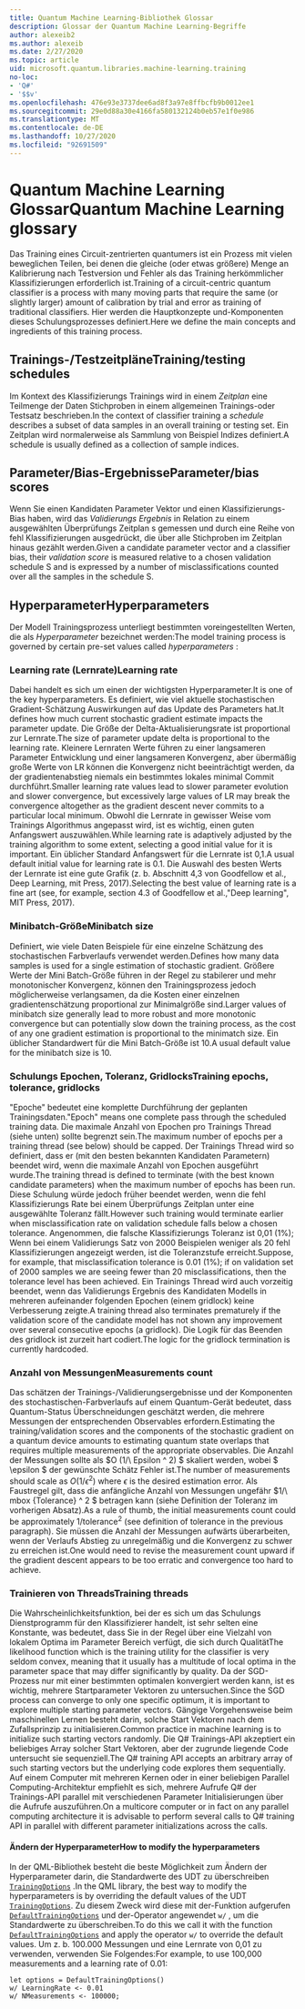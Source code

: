 ```yaml
---
title: Quantum Machine Learning-Bibliothek Glossar
description: Glossar der Quantum Machine Learning-Begriffe
author: alexeib2
ms.author: alexeib
ms.date: 2/27/2020
ms.topic: article
uid: microsoft.quantum.libraries.machine-learning.training
no-loc:
- 'Q#'
- '$$v'
ms.openlocfilehash: 476e93e3737dee6ad8f3a97e8ffbcfb9b0012ee1
ms.sourcegitcommit: 29e0d88a30e4166fa580132124b0eb57e1f0e986
ms.translationtype: MT
ms.contentlocale: de-DE
ms.lasthandoff: 10/27/2020
ms.locfileid: "92691509"
---
```

# <a name="quantum-machine-learning-glossary"></a><span data-ttu-id="f280d-103">Quantum Machine Learning Glossar</span><span class="sxs-lookup"><span data-stu-id="f280d-103">Quantum Machine Learning glossary</span></span>

<span data-ttu-id="f280d-104">Das Training eines Circuit-zentrierten quantumers ist ein Prozess mit vielen beweglichen Teilen, bei denen die gleiche (oder etwas größere) Menge an Kalibrierung nach Testversion und Fehler als das Training herkömmlicher Klassifizierungen erforderlich ist.</span><span class="sxs-lookup"><span data-stu-id="f280d-104">Training of a circuit-centric quantum classifier is a process with many moving parts that require the same (or slightly larger) amount of calibration by trial and error as training of traditional classifiers.</span></span> <span data-ttu-id="f280d-105">Hier werden die Hauptkonzepte und-Komponenten dieses Schulungsprozesses definiert.</span><span class="sxs-lookup"><span data-stu-id="f280d-105">Here we define the main concepts and ingredients of this training process.</span></span>

## <a name="trainingtesting-schedules"></a><span data-ttu-id="f280d-106">Trainings-/Testzeitpläne</span><span class="sxs-lookup"><span data-stu-id="f280d-106">Training/testing schedules</span></span>

<span data-ttu-id="f280d-107">Im Kontext des Klassifizierungs Trainings wird in einem *Zeitplan* eine Teilmenge der Daten Stichproben in einem allgemeinen Trainings-oder Testsatz beschrieben.</span><span class="sxs-lookup"><span data-stu-id="f280d-107">In the context of classifier training a *schedule* describes a subset of data samples in an overall training or testing set.</span></span> <span data-ttu-id="f280d-108">Ein Zeitplan wird normalerweise als Sammlung von Beispiel Indizes definiert.</span><span class="sxs-lookup"><span data-stu-id="f280d-108">A schedule is usually defined as a collection of sample indices.</span></span>

## <a name="parameterbias-scores"></a><span data-ttu-id="f280d-109">Parameter/Bias-Ergebnisse</span><span class="sxs-lookup"><span data-stu-id="f280d-109">Parameter/bias scores</span></span>

<span data-ttu-id="f280d-110">Wenn Sie einen Kandidaten Parameter Vektor und einen Klassifizierungs-Bias haben, wird das *Validierungs Ergebnis* in Relation zu einem ausgewählten Überprüfungs Zeitplan s gemessen und durch eine Reihe von fehl Klassifizierungen ausgedrückt, die über alle Stichproben im Zeitplan hinaus gezählt werden.</span><span class="sxs-lookup"><span data-stu-id="f280d-110">Given a candidate parameter vector and a classifier bias, their *validation score* is measured relative to a chosen validation schedule S and is expressed by a number of misclassifications counted over all the samples in the schedule S.</span></span>

## <a name="hyperparameters"></a><span data-ttu-id="f280d-111">Hyperparameter</span><span class="sxs-lookup"><span data-stu-id="f280d-111">Hyperparameters</span></span>

<span data-ttu-id="f280d-112">Der Modell Trainingsprozess unterliegt bestimmten voreingestellten Werten, die als *Hyperparameter* bezeichnet werden:</span><span class="sxs-lookup"><span data-stu-id="f280d-112">The model training process is governed by certain pre-set values called *hyperparameters* :</span></span>

### <a name="learning-rate"></a><span data-ttu-id="f280d-113">Learning rate (Lernrate)</span><span class="sxs-lookup"><span data-stu-id="f280d-113">Learning rate</span></span>

<span data-ttu-id="f280d-114">Dabei handelt es sich um einen der wichtigsten Hyperparameter.</span><span class="sxs-lookup"><span data-stu-id="f280d-114">It is one of the key hyperparameters.</span></span> <span data-ttu-id="f280d-115">Es definiert, wie viel aktuelle stochastischen Gradient-Schätzung Auswirkungen auf das Update des Parameters hat.</span><span class="sxs-lookup"><span data-stu-id="f280d-115">It defines how much current stochastic gradient estimate impacts the parameter update.</span></span> <span data-ttu-id="f280d-116">Die Größe der Delta-Aktualisierungsrate ist proportional zur Lernrate.</span><span class="sxs-lookup"><span data-stu-id="f280d-116">The size of parameter update delta is proportional to the learning rate.</span></span> <span data-ttu-id="f280d-117">Kleinere Lernraten Werte führen zu einer langsameren Parameter Entwicklung und einer langsameren Konvergenz, aber übermäßig große Werte von LR können die Konvergenz nicht beeinträchtigt werden, da der gradientenabstieg niemals ein bestimmtes lokales minimal Commit durchführt.</span><span class="sxs-lookup"><span data-stu-id="f280d-117">Smaller learning rate values lead to slower parameter evolution and slower convergence, but excessively large values of LR may break the convergence altogether as the gradient descent never commits to a particular local minimum.</span></span> <span data-ttu-id="f280d-118">Obwohl die Lernrate in gewisser Weise vom Trainings Algorithmus angepasst wird, ist es wichtig, einen guten Anfangswert auszuwählen.</span><span class="sxs-lookup"><span data-stu-id="f280d-118">While learning rate is adaptively adjusted by the training algorithm to some extent, selecting a good initial value for it is important.</span></span> <span data-ttu-id="f280d-119">Ein üblicher Standard Anfangswert für die Lernrate ist 0,1.</span><span class="sxs-lookup"><span data-stu-id="f280d-119">A usual default initial value for learning rate is 0.1.</span></span> <span data-ttu-id="f280d-120">Die Auswahl des besten Werts der Lernrate ist eine gute Grafik (z. b. Abschnitt 4,3 von Goodfellow et al., Deep Learning, mit Press, 2017).</span><span class="sxs-lookup"><span data-stu-id="f280d-120">Selecting the best value of learning rate is a fine art (see, for example, section 4.3 of Goodfellow et al.,"Deep learning", MIT Press, 2017).</span></span>

### <a name="minibatch-size"></a><span data-ttu-id="f280d-121">Minibatch-Größe</span><span class="sxs-lookup"><span data-stu-id="f280d-121">Minibatch size</span></span>

<span data-ttu-id="f280d-122">Definiert, wie viele Daten Beispiele für eine einzelne Schätzung des stochastischen Farbverlaufs verwendet werden.</span><span class="sxs-lookup"><span data-stu-id="f280d-122">Defines how many data samples is used for a single estimation of stochastic gradient.</span></span> <span data-ttu-id="f280d-123">Größere Werte der Mini Batch-Größe führen in der Regel zu stabilerer und mehr monotonischer Konvergenz, können den Trainingsprozess jedoch möglicherweise verlangsamen, da die Kosten einer einzelnen gradientenschätzung proportional zur Minimalgröße sind.</span><span class="sxs-lookup"><span data-stu-id="f280d-123">Larger values of minibatch size generally lead to more robust and more monotonic convergence but can potentially slow down the training process, as the cost of any one gradient estimation is proportional to the minimatch size.</span></span> <span data-ttu-id="f280d-124">Ein üblicher Standardwert für die Mini Batch-Größe ist 10.</span><span class="sxs-lookup"><span data-stu-id="f280d-124">A usual default value for the minibatch size is 10.</span></span>

### <a name="training-epochs-tolerance-gridlocks"></a><span data-ttu-id="f280d-125">Schulungs Epochen, Toleranz, Gridlocks</span><span class="sxs-lookup"><span data-stu-id="f280d-125">Training epochs, tolerance, gridlocks</span></span>

<span data-ttu-id="f280d-126">"Epoche" bedeutet eine komplette Durchführung der geplanten Trainingsdaten.</span><span class="sxs-lookup"><span data-stu-id="f280d-126">"Epoch" means one complete pass through the scheduled training data.</span></span>
<span data-ttu-id="f280d-127">Die maximale Anzahl von Epochen pro Trainings Thread (siehe unten) sollte begrenzt sein.</span><span class="sxs-lookup"><span data-stu-id="f280d-127">The maximum number of epochs per a training thread (see below) should be capped.</span></span> <span data-ttu-id="f280d-128">Der Trainings Thread wird so definiert, dass er (mit den besten bekannten Kandidaten Parametern) beendet wird, wenn die maximale Anzahl von Epochen ausgeführt wurde.</span><span class="sxs-lookup"><span data-stu-id="f280d-128">The training thread is defined to terminate (with the best known candidate parameters) when the maximum number of epochs has been run.</span></span> <span data-ttu-id="f280d-129">Diese Schulung würde jedoch früher beendet werden, wenn die fehl Klassifizierungs Rate bei einem Überprüfungs Zeitplan unter eine ausgewählte Toleranz fällt.</span><span class="sxs-lookup"><span data-stu-id="f280d-129">However such training would terminate earlier when misclassification rate on validation schedule falls below a chosen tolerance.</span></span> <span data-ttu-id="f280d-130">Angenommen, die falsche Klassifizierungs Toleranz ist 0,01 (1%); Wenn bei einem Validierungs Satz von 2000 Beispielen weniger als 20 fehl Klassifizierungen angezeigt werden, ist die Toleranzstufe erreicht.</span><span class="sxs-lookup"><span data-stu-id="f280d-130">Suppose, for example, that misclassification tolerance is 0.01 (1%); if on validation set of 2000 samples we are seeing fewer than 20 misclassifications, then the tolerance level has been achieved.</span></span> <span data-ttu-id="f280d-131">Ein Trainings Thread wird auch vorzeitig beendet, wenn das Validierungs Ergebnis des Kandidaten Modells in mehreren aufeinander folgenden Epochen (einem gridlock) keine Verbesserung zeigte.</span><span class="sxs-lookup"><span data-stu-id="f280d-131">A training thread also terminates prematurely if the validation score of the candidate model has not shown any improvement over several consecutive epochs (a gridlock).</span></span> <span data-ttu-id="f280d-132">Die Logik für das Beenden des gridlock ist zurzeit hart codiert.</span><span class="sxs-lookup"><span data-stu-id="f280d-132">The logic for the gridlock termination is currently hardcoded.</span></span>

### <a name="measurements-count"></a><span data-ttu-id="f280d-133">Anzahl von Messungen</span><span class="sxs-lookup"><span data-stu-id="f280d-133">Measurements count</span></span>

<span data-ttu-id="f280d-134">Das schätzen der Trainings-/Validierungsergebnisse und der Komponenten des stochastischen-Farbverlaufs auf einem Quantum-Gerät bedeutet, dass Quantum-Status Überschneidungen geschätzt werden, die mehrere Messungen der entsprechenden Observables erfordern.</span><span class="sxs-lookup"><span data-stu-id="f280d-134">Estimating the training/validation scores and the components of the stochastic gradient on a quantum device amounts to estimating quantum state overlaps that requires multiple measurements of the appropriate observables.</span></span> <span data-ttu-id="f280d-135">Die Anzahl der Messungen sollte als $O (1/\ Epsilon ^ 2) $ skaliert werden, wobei $ \epsilon $ der gewünschte Schätz Fehler ist.</span><span class="sxs-lookup"><span data-stu-id="f280d-135">The number of measurements should scale as $O(1/\epsilon^2)$ where $\epsilon$ is the desired estimation error.</span></span>
<span data-ttu-id="f280d-136">Als Faustregel gilt, dass die anfängliche Anzahl von Messungen ungefähr $1/\ mbox {Tolerance} ^ 2 $ betragen kann (siehe Definition der Toleranz im vorherigen Absatz).</span><span class="sxs-lookup"><span data-stu-id="f280d-136">As a rule of thumb, the initial measurements count could be approximately $1/\mbox{tolerance}^2$ (see definition of tolerance in the previous paragraph).</span></span> <span data-ttu-id="f280d-137">Sie müssen die Anzahl der Messungen aufwärts überarbeiten, wenn der Verlaufs Abstieg zu unregelmäßig und die Konvergenz zu schwer zu erreichen ist.</span><span class="sxs-lookup"><span data-stu-id="f280d-137">One would need to revise the measurement count upward if the gradient descent appears to be too erratic and convergence too hard to achieve.</span></span>

### <a name="training-threads"></a><span data-ttu-id="f280d-138">Trainieren von Threads</span><span class="sxs-lookup"><span data-stu-id="f280d-138">Training threads</span></span>

<span data-ttu-id="f280d-139">Die Wahrscheinlichkeitsfunktion, bei der es sich um das Schulungs Dienstprogramm für den Klassifizierer handelt, ist sehr selten eine Konstante, was bedeutet, dass Sie in der Regel über eine Vielzahl von lokalem Optima im Parameter Bereich verfügt, die sich durch Qualität</span><span class="sxs-lookup"><span data-stu-id="f280d-139">The likelihood function which is the training utility for the classifier is very seldom convex, meaning that it usually has a multitude of local optima in the parameter space that may differ significantly by quality.</span></span> <span data-ttu-id="f280d-140">Da der SGD-Prozess nur mit einer bestimmten optimalen konvergiert werden kann, ist es wichtig, mehrere Startparameter Vektoren zu untersuchen.</span><span class="sxs-lookup"><span data-stu-id="f280d-140">Since the SGD process can converge to only one specific optimum, it is important to explore multiple starting parameter vectors.</span></span> <span data-ttu-id="f280d-141">Gängige Vorgehensweise beim maschinellen Lernen besteht darin, solche Start Vektoren nach dem Zufallsprinzip zu initialisieren.</span><span class="sxs-lookup"><span data-stu-id="f280d-141">Common practice in machine learning is to initialize such starting vectors randomly.</span></span> <span data-ttu-id="f280d-142">Die Q# Trainings-API akzeptiert ein beliebiges Array solcher Start Vektoren, aber der zugrunde liegende Code untersucht sie sequenziell.</span><span class="sxs-lookup"><span data-stu-id="f280d-142">The Q# training API accepts an arbitrary array of such starting vectors but the underlying code explores them sequentially.</span></span> <span data-ttu-id="f280d-143">Auf einem Computer mit mehreren Kernen oder in einer beliebigen Parallel Computing-Architektur empfiehlt es sich, mehrere Aufrufe Q# der Trainings-API parallel mit verschiedenen Parameter Initialisierungen über die Aufrufe auszuführen.</span><span class="sxs-lookup"><span data-stu-id="f280d-143">On a multicore computer or in fact on any parallel computing architecture it is advisable to perform several calls to Q# training API in parallel with different parameter initializations across the calls.</span></span>

#### <a name="how-to-modify-the-hyperparameters"></a><span data-ttu-id="f280d-144">Ändern der Hyperparameter</span><span class="sxs-lookup"><span data-stu-id="f280d-144">How to modify the hyperparameters</span></span>

<span data-ttu-id="f280d-145">In der QML-Bibliothek besteht die beste Möglichkeit zum Ändern der Hyperparameter darin, die Standardwerte des UDT zu überschreiben [`TrainingOptions`](xref:Microsoft.Quantum.MachineLearning.TrainingOptions) .</span><span class="sxs-lookup"><span data-stu-id="f280d-145">In the QML library, the best way to modify the hyperparameters is by overriding the default values of the UDT [`TrainingOptions`](xref:Microsoft.Quantum.MachineLearning.TrainingOptions).</span></span> <span data-ttu-id="f280d-146">Zu diesem Zweck wird diese mit der-Funktion aufgerufen [`DefaultTrainingOptions`](xref:Microsoft.Quantum.MachineLearning.DefaultTrainingOptions) und der-Operator angewendet `w/` , um die Standardwerte zu überschreiben.</span><span class="sxs-lookup"><span data-stu-id="f280d-146">To do this we call it with the function [`DefaultTrainingOptions`](xref:Microsoft.Quantum.MachineLearning.DefaultTrainingOptions) and apply the operator `w/` to override the default values.</span></span> <span data-ttu-id="f280d-147">Um z. b. 100.000 Messungen und eine Lernrate von 0,01 zu verwenden, verwenden Sie Folgendes:</span><span class="sxs-lookup"><span data-stu-id="f280d-147">For example, to use 100,000 measurements and a learning rate of 0.01:</span></span>

```qsharp
let options = DefaultTrainingOptions()
w/ LearningRate <- 0.01
w/ NMeasurements <- 100000;
```
